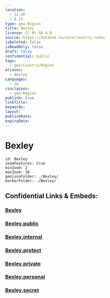 ```yaml
---
location:
  - 51.45
  - 0.15
type: geo-Region
title: Bexley
license: CC BY-SA 4.0
source: https://datahub.io/core/country-codes
isDeleted: false
isReadOnly: false
draft: false
confidential: public
tags:
  - geo/Country/Region
aliases:
  - Bexley
Languages:
  - de
cssclasses:
  - geo-Region
publish: true
linkTitle:
keywords:
layout:
publishDate:
expiryDate:
---
```


# Bexley

```leaflet
id: Bexley
zoomFeatures: true 
minZoom: 2 
maxZoom: 18
geojsonFolder: ./Bexley/
markerFolder: ./Bexley/
```


## Confidential Links & Embeds: 

### [Bexley](/_Standards/Earth/Continent/Europe/Europe~North/UK/England/Regions~England/London,Greater/cities~GreaterLondon/Bexley.md) 

### [Bexley.public](/_public/Earth/Continent/Europe/Europe~North/UK/England/Regions~England/London,Greater/cities~GreaterLondon/Bexley.public.md) 

### [Bexley.internal](/_internal/Earth/Continent/Europe/Europe~North/UK/England/Regions~England/London,Greater/cities~GreaterLondon/Bexley.internal.md) 

### [Bexley.protect](/_protect/Earth/Continent/Europe/Europe~North/UK/England/Regions~England/London,Greater/cities~GreaterLondon/Bexley.protect.md) 

### [Bexley.private](/_private/Earth/Continent/Europe/Europe~North/UK/England/Regions~England/London,Greater/cities~GreaterLondon/Bexley.private.md) 

### [Bexley.personal](/_personal/Earth/Continent/Europe/Europe~North/UK/England/Regions~England/London,Greater/cities~GreaterLondon/Bexley.personal.md) 

### [Bexley.secret](/_secret/Earth/Continent/Europe/Europe~North/UK/England/Regions~England/London,Greater/cities~GreaterLondon/Bexley.secret.md)

